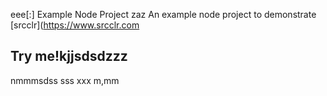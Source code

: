 eee[:] Example Node Project
zaz
An example node project to demonstrate [srcclr](https://www.srcclr.com
## Try me!kjjsdsdzzz
nmmmsdss
sss
xxx
m,mm
